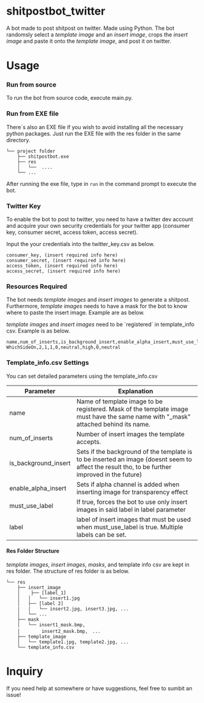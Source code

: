 # shitpostbot_twitter
 A bot made to post shitpost on twitter. Made using Python.
The bot randomsly select a *template image* and an *insert image*, crops the *insert image* and paste it onto the *template image*, and post it on twitter.

# Usage

### Run from source
To run the bot from source code, execute main.py.

### Run from EXE file
There\`s also an EXE file if you wish to avoid installing all the necessary python packages. Just run the EXE file with the res folder in the same directory.

```
└── project folder
    ├── shitpostbot.exe
    ├── res
    │   └──  ....
    └── ...
```
After running the exe file, type in `run` in the command prompt to execute the bot.

### Twitter Key
To enable the bot to post to twitter, you need to have a twitter dev account and acquire your own security credentials for your twitter app (consumer key, consumer secret, access token, access secret).

Input the your credentials into the twitter_key.csv as below.

```
consumer_key, (insert required info here)
consumer_secret, (insert required info here)
access_token, (insert required info here)
access_secret, (insert required info here)
```

### Resources Required
The bot needs *template images* and *insert images* to generate a shitpost.
Furthermore, *template images* needs to have a mask for the bot to know where to paste the insert image.
Example are as below.

*template images* and *insert images* need to be \`registered\` in template_info csv.
Example is as below.
```
name,num_of_inserts,is_background_insert,enable_alpha_insert,must_use_label,label
WhichSideOn,2,1,1,0,neutral,high,0,neutral
```
### Template_info.csv Settings
You can set detailed parameters using the template_info.csv

| Parameter  |  Explanation |
| ------------ | ------------ |
|  name | Name of template image to be registered. Mask of the template image must have the same name with "_mask" attached behind its name.|
|  num_of_inserts | Number of insert images the template accepts.   |
|  is_background_insert  | Sets if the background of the template is to be inserted an image (doesnt seem to affect the result tho, to be further improved in the future)  |
|  enable_alpha_insert |  Sets if alpha channel is added when inserting image for transparency effect  |
|  must_use_label | If true, forces the bot to use only insert images in said label in label parameter  |
|  label | label of insert images that must be used when must_use_label is true. Multiple labels can be set.  |

#### Res Folder Structure
*template images*, *insert images*, *masks*, and template info csv are kept in res folder.
The structure of res folder is as below.

```
└── res
    ├── insert_image
    │    ├── [label_1]
	│	│	└── insert1.jpg
	│	├── [label 2]
	|	|	└── insert2.jpg, insert3.jpg, ...
	│	└── ...
    ├── mask
	│	└── insert1_mask.bmp, 
	│	　　　insert2_mask.bmp,　...
	├── template_image
	│	└── template1.jpg, template2.jpg, ...
	└── template_info.csv
```
# Inquiry
If you need help at somewhere or have suggestions, feel free to sumbit an issue!


